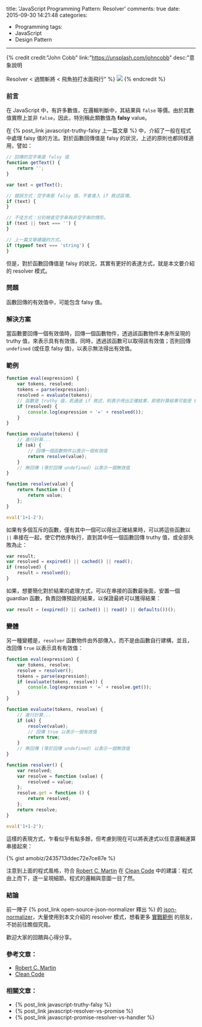 title: 'JavaScript Programming Pattern: Resolver'
comments: true
date: 2015-09-30 14:21:48
categories:
  - Programming
tags:
  - JavaScript
  - Design Pattern
---
{% credit credit:"John Cobb" link:"https://unsplash.com/johncobb" desc:"意象說明<br><br>Resolver < 過關斬將 < 飛魚拍打水面飛行" %}
![](https://images.unsplash.com/photo-1428542170253-0d2f063e92c2?fit=crop&fm=jpg&h=800&q=80&w=1200)
{% endcredit %}

### 前言

在 JavaScript 中，有許多數值，在邏輯判斷中，其結果與 `false` 等價。由於其數值實際上並非 `false`，因此，特別稱此類數值為 __falsy__ value。

在 {% post_link javascript-truthy-falsy 上一篇文章 %} 中，介紹了一般在程式中處理 falsy 值的方法。對於函數回傳值是 falsy 的狀況，上述的原則也都同樣適用，譬如：

``` js
// 回傳的空字串是 falsy 值
function getText() {
    return '';
}

var text = getText();

// 錯誤方式：空字串是 falsy 值，不會進入 if 敘述區塊。
if (text) {
}

// 不佳方式：分別檢查空字串與非空字串的情形。
if (text || text === '') {
}

// 上一篇文章建議的方式。
if (typeof text === 'string') {
}
```

但是，對於函數回傳值是 falsy 的狀況，其實有更好的表達方式，就是本文要介紹的 resolver 模式。

<!-- more -->

### 問題

函數回傳的有效值中，可能包含 falsy 值。

### 解決方案

當函數要回傳一個有效值時，回傳一個函數物件，透過該函數物件本身所呈現的 truthy 值，來表示具有有效值，同時，透過該函數可以取得該有效值；否則回傳 `undefined` (或任意 falsy 值)，以表示無法得出有效值。

### 範例

``` js
function eval(expression) {
    var tokens, resolved;
    tokens = parse(expression);
    resolved = evaluate(tokens);
    // 函數是 truthy 值，若通過 if 敘述，則表示得出正確結果，即使計算結果可能是 0 (一個 falsy 值)。
    if (resolved) {
        console.log(expression + '=' + resolved());
    }
}

function evaluate(tokens) {
    // 進行計算...
    if (ok) {
        // 回傳一個函數物件以表示一個有效值
        return resolve(value);
    }
    // 無回傳 (等於回傳 undefined) 以表示一個無效值
}

function resolve(value) {
    return function () {
        return value;
    };
}

eval('1+1-2');
```

如果有多個互斥的函數，僅有其中一個可以得出正確結果時，可以將這些函數以 `||` 串接在一起，使它們依序執行，直到其中任一個函數回傳 truthy 值，或全部失敗為止：

``` js
var result;
var resolved = expired() || cached() || read();
if (resolved) {
    result = resolved();
}
```

如果，想要簡化對於結果的處理方式，可以在串接的函數最後面，安置一個 guardian 函數，負責回傳預設的結果，以保證最終可以獲得結果：

``` js
var result = (expired() || cached() || read() || defaults())();
```

### 變體

另一種變體是，`resolver` 函數物件由外部傳入，而不是由函數自行建構，並且，改回傳 `true` 以表示具有有效值：

``` js
function eval(expression) {
    var tokens, resolve;
    resolve = resolver();
    tokens = parse(expression);
    if (evaluate(tokens, resolve)) {
        console.log(expression + '=' + resolve.get());
    }
}

function evaluate(tokens, resolve) {
    // 進行計算...
    if (ok) {
        resolve(value);
        // 回傳 true 以表示一個有效值
        return true;
    }
    // 無回傳 (等於回傳 undefined) 以表示一個無效值
}

function resolver() {
    var resolved;
    var resolve = function (value) {
        resolved = value;
    };
    resolve.get = function () {
        return resolved;
    };
    return resolve;
}

eval('1+1-2');
```

這樣的表現方式，乍看似乎有點多餘，但考慮到現在可以將表達式以任意邏輯運算串接起來：

{% gist amobiz/2435713ddec72e7ce87e %}

注意到上面的程式風格，符合 [Robert C. Martin] 在 [Clean Code] 中的建議：程式由上而下，逐一呈現細節。程式的邏輯與意圖一目了然。

### 結論

前一陣子 {% post_link open-source-json-normalizer 釋出 %} 的 [json-normalizer]，大量使用到本文介紹的 resolver 模式，想看更多 [實戰範例][normalize.js] 的朋友，不妨前往瞧個究竟。

歡迎大家的回饋與心得分享。

### 參考文章：

* [Robert C. Martin]
* [Clean Code]

### 相關文章：

<!-- cross references -->

* {% post_link javascript-truthy-falsy %}
* {% post_link javascript-resolver-vs-promise %}
* {% post_link javascript-promise-resolver-vs-handler %}

<!-- external references -->

[Robert C. Martin]: https://en.wikipedia.org/wiki/Robert_Cecil_Martin
[Clean Code]: http://www.pearsonhighered.com/educator/product/Clean-Code-A-Handbook-of-Agile-Software-Craftsmanship/9780132350884.page
[json-normalizer]: https://github.com/amobiz/json-normalizer
[normalize.js]: https://github.com/amobiz/json-normalizer/blob/master/src/normalize.js

